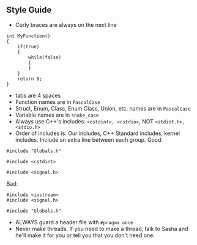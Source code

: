 ## Style Guide
- Curly braces are always on the next line
```
int MyFunction()
{
    if(true)
    {
        while(false)
        {
        }
    }
    return 0;
}
```
- tabs are 4 spaces
- Function names are in `PascalCase`
- Struct, Enum, Class, Enum Class, Union, etc. names are in `PascalCase`
- Variable names are in `snake_case`
- Always use C++'s includes: `<cstdint>, <cstdio>`, NOT `<stdint.h>, <stdio.h>`
- Order of includes is: Our includes, C++ Standard includes, kernel includes.
  Include an extra line between each group.
Good:
```
#include "Globals.h"

#include <cstdint>

#include <signal.h>
```
Bad:
```
#include <iostream>
#include <signal.h>

#include "Globals.h"
```
- ALWAYS guard a header file with `#pragma once`
- Never make threads. If you need to make a thread, talk to Sasha and he'll make it for you or tell you
  that you don't need one. 
